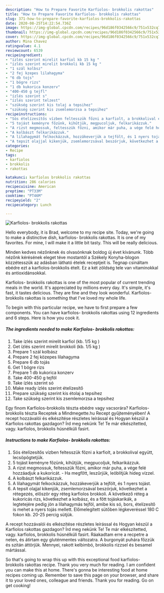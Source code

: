 ```yaml
---
description: "How to Prepare Favorite Karfiolos- brokkolis rakottas"
title: "How to Prepare Favorite Karfiolos- brokkolis rakottas"
slug: 371-how-to-prepare-favorite-karfiolos-brokkolis-rakottas
date: 2020-08-25T14:22:54.736Z
image: https://img-global.cpcdn.com/recipes/96d186f0342566c9/751x532cq70/karfiolos-brokkolis-rakottas-recept-foto.jpg
thumbnail: https://img-global.cpcdn.com/recipes/96d186f0342566c9/751x532cq70/karfiolos-brokkolis-rakottas-recept-foto.jpg
cover: https://img-global.cpcdn.com/recipes/96d186f0342566c9/751x532cq70/karfiolos-brokkolis-rakottas-recept-foto.jpg
author: Mina Chavez
ratingvalue: 4.1
reviewcount: 6539
recipeingredient:
- "ízlés szerint mirelit karfiol kb 15 kg "
- "ízlés szerint mirelit brokkoli kb 15 kg "
- "1 szál kolbsz"
- "2 fej kzepes lilahagyma"
- "6 db tojs"
- "1 bögre rizs"
- "1 db kukorica konzerv"
- "400-450 g tejfl"
- "ízlés szerint s"
- "ízlés szerint telzest"
- "szükség szerint kis tolaj a tepsihez"
- "szükség szerint kis zsemlemorzsa a tepsihez"
recipeinstructions:
- "Sós ételízesítős vízben feltesszük főzni a karfiolt, a brokkolival együtt, lecsöpögtetjük."
- "5 tojást keményre főzünk, kihűtjük, megpucoljuk, felkarikázzuk."
- "A rizst megmossuk, feltesszük főzni, amikor már puha, a vége felé hozzáadjuk a kukoricát.  Ha megfőtt, leszűrjük, leöblítjük hideg vízzel."
- "A kolbászt felkarikázzuk."
- "A lilahagymát felkockázzuk, hozzákeverjük a tejfölt, és 1 nyers tojást."
- "A tepsit olajjal kikenjük, zsemlemorzsával beszórjuk, következhet a rétegezés, először egy réteg karfiolos brokkoli. A következő réteg a kukoricás rizs, következhet a kolbász, és a főtt tojáskarikák, a legtetejére pedig jön a lilahagymás tejföl, amibe kis só, bors, ételízesítő is mehet a nyers tojás mellett. Előmelegített sütőben légkeveréssel 180 C fokon kb. 20-25 percig sütjük."
categories:
- Recipe
tags:
- karfiolos
- brokkolis
- rakottas

katakunci: karfiolos brokkolis rakottas 
nutrition: 286 calories
recipecuisine: American
preptime: "PT33M"
cooktime: "PT46M"
recipeyield: "2"
recipecategory: Lunch

---
```



![Karfiolos- brokkolis rakottas](https://img-global.cpcdn.com/recipes/96d186f0342566c9/751x532cq70/karfiolos-brokkolis-rakottas-recept-foto.jpg)

Hello everybody, it is Brad, welcome to my recipe site. Today, we're going to make a distinctive dish, karfiolos- brokkolis rakottas. It is one of my favorites. For mine, I will make it a little bit tasty. This will be really delicious.

Minden kedves nézőnknek és olvasónknak boldog új évet kívánunk. Több nézőnk kérésének eleget téve mostantól a Székely Konyha-blogon közzétesszük az adásban látható ételek receptjeit is. Tegnap csináltam ebédre ezt a karfiolos-brokkolis ételt. Ez a két zöldség tele van vitaminokkal és antioxidánsokkal.

Karfiolos- brokkolis rakottas is one of the most popular of current trending meals in the world. It's appreciated by millions every day. It's simple, it's fast, it tastes delicious. They are fine and they look wonderful. Karfiolos- brokkolis rakottas is something that I've loved my whole life.


To begin with this particular recipe, we have to first prepare a few components. You can have karfiolos- brokkolis rakottas using 12 ingredients and 6 steps. Here is how you cook it.

<!--inarticleads1-->

##### The ingredients needed to make Karfiolos- brokkolis rakottas:

1. Take ízlés szerint mirelit karfiol (kb. 1/5 kg )
1. Get ízlés szerint mirelit brokkoli (kb. 1/5 kg )
1. Prepare 1 szál kolbász
1. Prepare 2 fej közepes lilahagyma
1. Prepare 6 db tojás
1. Get 1 bögre rizs
1. Prepare 1 db kukorica konzerv
1. Take 400-450 g tejföl
1. Take ízlés szerint só
1. Make ready ízlés szerint ételízesítő
1. Prepare szükség szerint kis étolaj a tepsihez
1. Take szükség szerint kis zsemlemorzsa a tepsihez


Egy finom Karfiolos-brokkolis tészta ebédre vagy vacsorára? Karfiolos-brokkolis tészta Receptek a Mindmegette.hu Recept gyűjteményében! A recept hozzávalói és elkészítése részletes leírással és Hogyan készül a Karfiolos rakottas gazdagon? Írd meg nekünk Te! Te már elkészítetted, vagy. karfiolos, brokkolis húsnélküli fasirt. 

<!--inarticleads2-->

##### Instructions to make Karfiolos- brokkolis rakottas:

1. Sós ételízesítős vízben feltesszük főzni a karfiolt, a brokkolival együtt, lecsöpögtetjük.
1. 5 tojást keményre főzünk, kihűtjük, megpucoljuk, felkarikázzuk.
1. A rizst megmossuk, feltesszük főzni, amikor már puha, a vége felé hozzáadjuk a kukoricát.  - Ha megfőtt, leszűrjük, leöblítjük hideg vízzel.
1. A kolbászt felkarikázzuk.
1. A lilahagymát felkockázzuk, hozzákeverjük a tejfölt, és 1 nyers tojást.
1. A tepsit olajjal kikenjük, zsemlemorzsával beszórjuk, következhet a rétegezés, először egy réteg karfiolos brokkoli. A következő réteg a kukoricás rizs, következhet a kolbász, és a főtt tojáskarikák, a legtetejére pedig jön a lilahagymás tejföl, amibe kis só, bors, ételízesítő is mehet a nyers tojás mellett. Előmelegített sütőben légkeveréssel 180 C fokon kb. 20-25 percig sütjük.


A recept hozzávalói és elkészítése részletes leírással és Hogyan készül a Karfiolos rakottas gazdagon? Írd meg nekünk Te! Te már elkészítetted, vagy. karfiolos, brokkolis húsnélküli fasirt. Ráakadtam erre a recpetre a neten, és átirtam egy gluténmentes változatra. A burgonyát puhára főzzük és szitán áttörjük. Mennyei, rakott kelbimbó, brokkolis rizzsel és besamel mártással. 

So that's going to wrap this up with this exceptional food karfiolos- brokkolis rakottas recipe. Thank you very much for reading. I am confident you can make this at home. There's gonna be interesting food at home recipes coming up. Remember to save this page on your browser, and share it to your loved ones, colleague and friends. Thank you for reading. Go on get cooking!
